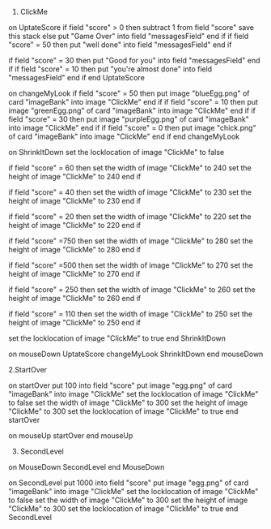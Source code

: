 1. ClickMe

on UptateScore
   if field "score" > 0
   then
      subtract 1 from field "score"
      save this stack
   else
      put "Game Over" into field "messagesField"
   end if
   if field "score" = 50
   then
      put "well done" into field "messagesField"
   end if
   
   if field "score" = 30
   then
      put "Good for you" into field "messagesField"
   end if
   if field "score" = 10
   then
      put "you're almost done" into field "messagesField"
   end if
end UptateScore

on changeMyLook
   if field "score" = 50
   then
      put image "blueEgg.png" of card "imageBank" into image "ClickMe"
   end if
   if field "score" = 10
   then
      put image "greenEgg.png" of card "imageBank" into image "ClickMe"
   end if
   if field "score" = 30
   then
      put image "purpleEgg.png" of card "imageBank" into image "ClickMe"
   end if
   if field "score" = 0
   then
      put image "chick.png" of card "imageBank" into image "ClickMe"
   end if
end changeMyLook

on ShrinkItDown
   set the locklocation of image "ClickMe" to false
   
   if field "score" = 60
   then
      set the width of image "ClickMe" to  240
      set the height of image "ClickMe" to  240
   end if
   
   if field "score" = 40
   then
      set the width of image "ClickMe" to  230
      set the height of image "ClickMe" to  230
   end if
   
   if field "score" = 20
   then
      set the width of image "ClickMe" to  220
      set the height of image "ClickMe" to  220
   end if
   
   
   if field "score" =750
   then
      set the width of image "ClickMe" to  280
      set the height of image "ClickMe" to  280
   end if
   
   
   if field "score" =500
   then
      set the width of image "ClickMe" to  270
      set the height of image "ClickMe" to  270
   end if
   
   
   if field "score" = 250
   then
      set the width of image "ClickMe" to  260
      set the height of image "ClickMe" to  260
   end if
   
   
   if field "score" = 110
   then
      set the width of image "ClickMe" to  250
      set the height of image "ClickMe" to  250
   end if
   
   set the locklocation of image "ClickMe" to true
end ShrinkItDown
   
   on mouseDown
      UptateScore
      changeMyLook
      ShrinkItDown
   end mouseDown

 2.StartOver

on startOver
   put 100 into field "score"
   put image "egg.png" of card "imageBank" into image "ClickMe"
   set the locklocation of image "ClickMe" to false
   set the width of image "ClickMe" to 300
   set the height of image "ClickMe" to 300
   set the locklocation of image "ClickMe" to true
end startOver

on mouseUp
   startOver
end mouseUp

3. SecondLevel

on MouseDown
   SecondLevel
end MouseDown

on SecondLevel
   put 1000 into field "score"
   put image "egg.png" of card "imageBank" into image "ClickMe"
   set the locklocation of image "ClickMe" to false
   set the width of image "ClickMe" to 300
   set the height of image "ClickMe" to 300
   set the locklocation of image "ClickMe" to true
end SecondLevel
